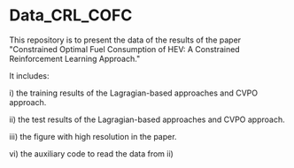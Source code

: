 # Data_CRL_COFC

This repository is to present the data of the results of the paper
"Constrained Optimal Fuel Consumption of HEV: A Constrained Reinforcement Learning Approach."

It includes:

i)  the training results of the Lagragian-based approaches and CVPO approach.

ii) the test results of the Lagragian-based approaches and CVPO approach.

iii) the figure with high resolution in the paper.

vi) the auxiliary code to read the data from ii)
